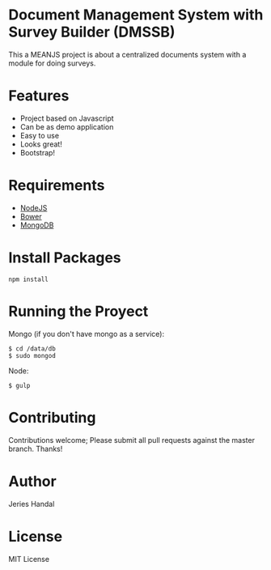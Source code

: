 # Document Management System with Survey Builder (DMSSB)

This a MEANJS project is about a centralized documents system with a module for doing surveys. 

# Features

  - Project based on Javascript
  - Can be as demo application
  - Easy to use
  - Looks great!
  - Bootstrap!

# Requirements
<ul>
  <li><a href="https://nodejs.org/">NodeJS</a></li>
  <li><a href="https://bower.io/">Bower</a></li>
  <li><a href="https://docs.mongodb.com/v3.0/tutorial/install-mongodb-on-os-x/">MongoDB</a></li>
</ul>

# Install Packages

<code>npm install</code>

# Running the Proyect
Mongo (if you don't have mongo as a service):
```
$ cd /data/db
$ sudo mongod
```
Node:

```
$ gulp
```

# Contributing

Contributions welcome; Please submit all pull requests against the master branch.  Thanks!

# Author

Jeries Handal

# License

MIT License
